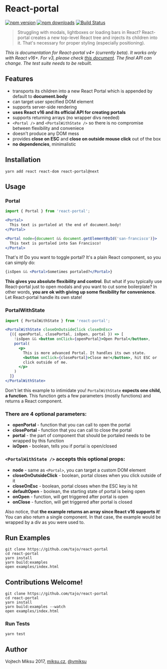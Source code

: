 React-portal
============
[![npm version](https://img.shields.io/npm/v/react-portal.svg?style=flat-square)](https://www.npmjs.com/package/react-portal)
[![npm downloads](https://img.shields.io/npm/dm/react-portal.svg?style=flat-square)](https://www.npmjs.com/package/react-portal)
[![Build Status](https://travis-ci.org/tajo/react-portal.svg?branch=master)](https://travis-ci.org/tajo/react-portal)

> Struggling with modals, lightboxes or loading bars in React? React-portal creates a new top-level React tree and injects its children into it. That's necessary for proper styling (especially positioning).

*This is documentation for React-portal v4+ (currently beta). It works only with React v16+. For v3, please check [this document](READMEv3.MD). The final API can change. The test suite needs to be rebuilt.*

## Features

- transports its children into a new React Portal which is appended by default to **document.body**
- can target user specified DOM element
- supports server-side rendering
- **uses React v16 and its official API for creating portals**
- supports returning arrays (no wrapper divs needed)
- `<Portal />` and `<PortalWithState />` so there is no compromise between flexibility and conveniece
- doesn't produce any DOM mess
- provides **close on ESC** and **close on outside mouse click** out of the box
- **no dependencies**, minimalistic

## Installation

```shell
yarn add react react-dom react-portal@next
```

## Usage

### Portal

```jsx 
import { Portal } from 'react-portal';

<Portal>
  This text is portaled at the end of document.body!
</Portal>

<Portal node={document && document.getElementById('san-francisco')}>
  This text is portaled into San Francisco!
</Portal>
```

That's it! Do you want to toggle portal? It's a plain React component, so you can simply do:

```jsx
{isOpen && <Portal>Sometimes portaled?</Portal>}
```

**This gives you absolute flexibility and control**. But what if you typically use React-portal just to open modals and you want to cut some boilerplate? In other words, **you are ok with giving up some flexibility for convenience**. Let React-portal handle its own state!

### PortalWithState

```jsx 
import { PortalWithState } from 'react-portal';

<PortalWithState closeOnOutsideClick closeOnEsc>
  {({ openPortal, closePortal, isOpen, portal }) => [
    !isOpen && <button onClick={openPortal}>Open Portal</button>,
    portal(
      <p>
        This is more advanced Portal. It handles its own state.
        <button onClick={closePortal}>Close me!</button>, hit ESC or
        click outside of me.
      </p>
    )
  ]}
</PortalWithState>
```

Don't let this example to intimidate you! `PortalWithState` **expects one child, a function**. This function gets a few parameters (mostly functions) and returns a React component.

### There are 4 optional parameters:

- **openPortal** - function that you can call to open the portal
- **closePortal** - function that you can call to close the portal
- **portal** - the part of component that should be portaled needs to be wrapped by this function
- **isOpen** - boolean, tells you if portal is open/closed

### `<PortalWithState />` accepts this optional props:

- **node** - same as `<Portal>`, you can target a custom DOM element
- **closeOnOutsideClick** - boolean, portal closes when you click outside of it
- **closeOnEsc** - boolean, portal closes when the ESC key is hit 
- **defaultOpen** - boolean, the starting state of portal is being open
- **onOpen** - function, will get triggered after portal is open
- **onClose** - function, will get triggered after portal is closed

Also notice, that **the example returns an array since React v16 supports it**! You can also return a single component. In that case, the example would be wrapped by a div as you were used to.

## Run Examples

```shell
git clone https://github.com/tajo/react-portal
cd react-portal
yarn install
yarn build:examples
open examples/index.html
```

## Contributions Welcome!

```shell
git clone https://github.com/tajo/react-portal
cd react-portal
yarn install
yarn build:examples --watch
open examples/index.html
```

### Run Tests

```
yarn test
```

## Author

Vojtech Miksu 2017, [miksu.cz](https://miksu.cz), [@vmiksu](https://twitter.com/vmiksu)
